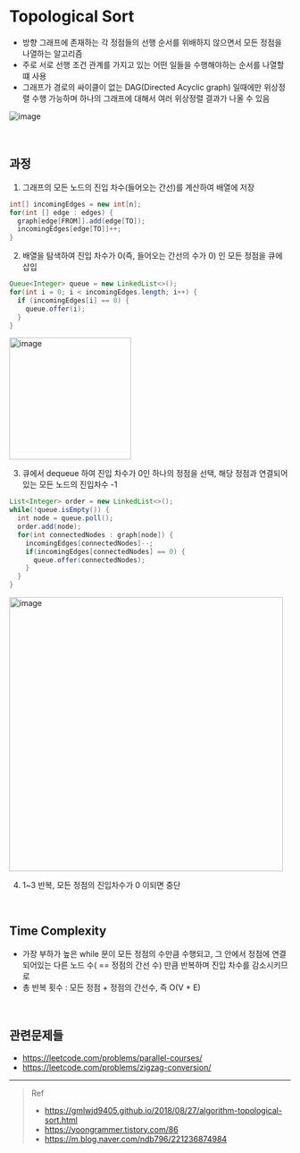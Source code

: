 # Topological Sort

* 방향 그래프에 존재하는 각 정점들의 선행 순서를 위배하지 않으면서 모든 정점을 나열하는 알고리즘
* 주로 서로 선행 조건 관계를 가지고 있는 어떤 일들을 수행해야하는 순서를 나열할떄 사용
* 그래프가 경로의 싸이클이 없는 DAG(Directed Acyclic graph) 일때에만 위상정렬 수행 가능하며 하나의 그래프에 대해서 여러 위상정렬 결과가 나올 수 있음

![image](https://user-images.githubusercontent.com/48702893/197384625-9d816e80-b856-41e9-be0c-206677a61e68.png)

<br>

## 과정
1. 그래프의 모든 노드의 진입 차수(들어오는 간선)를 계산하여 배열에 저장
```java
int[] incomingEdges = new int[n];
for(int [] edge : edges) {
  graph[edge[FROM]].add(edge[TO]);
  incomingEdges[edge[TO]]++;
}
```
2. 배열을 탐색하여 진입 차수가 0(즉, 들어오는 간선의 수가 0) 인 모든 정점을 큐에 삽입
```java
Queue<Integer> queue = new LinkedList<>();
for(int i = 0; i < incomingEdges.length; i++) {
  if (incomingEdges[i] == 0) {
    queue.offer(i);
  }
}
```
<img width="218" alt="image" src="https://user-images.githubusercontent.com/48702893/197385118-8959052f-6f17-4632-ac6d-01477f5f043a.png">

3. 큐에서 dequeue 하여 진입 차수가 0인 하나의 정점을 선택, 해당 정점과 연결되어있는 모든 노드의 진입차수 -1
```java
List<Integer> order = new LinkedList<>();
while(!queue.isEmpty()) {
  int node = queue.poll();
  order.add(node);
  for(int connectedNodes : graph[node]) {
    incomingEdges[connectedNodes]--;
    if(incomingEdges[connectedNodes] == 0) {
      queue.offer(connectedNodes);
    }
  }
}
```
<img width="490" alt="image" src="https://user-images.githubusercontent.com/48702893/197385151-c2bc94a0-770c-48c3-ace9-c25ac51d7f51.png">

4. 1~3 반복, 모든 정점의 진입차수가 0 이되면 중단

<br>

## Time Complexity
* 가장 부하가 높은 while 문이 모든 정점의 수만큼 수행되고, 그 안에서 정점에 연결되어있는 다른 노드 수( == 정점의 간선 수) 만큼 반복하며 진입 차수를 감소시키므로
* 총 반복 횟수 : 모든 정점 + 정점의 간선수, 즉 O(V + E)

<br>

## 관련문제들
* https://leetcode.com/problems/parallel-courses/
* https://leetcode.com/problems/zigzag-conversion/

***
> Ref
> * https://gmlwjd9405.github.io/2018/08/27/algorithm-topological-sort.html
> * https://yoongrammer.tistory.com/86
> * https://m.blog.naver.com/ndb796/221236874984